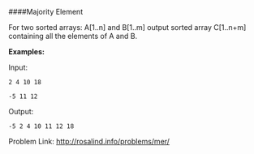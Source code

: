 ####Majority Element

For two sorted arrays: A[1..n] and  B[1..m] output sorted array C[1..n+m] containing all the elements of A and B.

__Examples:__

Input:

```2 4 10 18```

```-5 11 12```

Output:

```-5 2 4 10 11 12 18```

Problem Link: http://rosalind.info/problems/mer/
